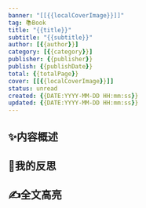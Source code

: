 ```yaml
---
banner: "[[{{localCoverImage}}]]"
tag: 📚Book
title: "{{title}}"
subtitle: "{{subtitle}}"
author: [{{author}}]
category: [{{category}}]
publisher: {{publisher}}
publish: {{publishDate}}
total: {{totalPage}}
cover: [[{{localCoverImage}}]]
status: unread
created: {{DATE:YYYY-MM-DD HH:mm:ss}}
updated: {{DATE:YYYY-MM-DD HH:mm:ss}}
---
```

## ✨内容概述


## 💭我的反思


## ✍全文高亮
